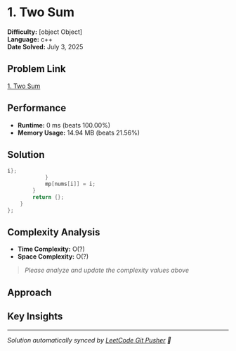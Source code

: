 # 1. Two Sum

**Difficulty:** [object Object]  
**Language:** c++  
**Date Solved:** July 3, 2025

## Problem Link
[1. Two Sum](https://leetcode.com/problems/two-sum/submissions/1685351413/)

## Performance
- **Runtime:** 0 ms (beats 100.00%)
- **Memory Usage:** 14.94 MB (beats 21.56%)

## Solution
```cpp
i};
            }
            mp[nums[i]] = i;
        }
        return {};
    }
};
```

## Complexity Analysis
- **Time Complexity:** O(?)
- **Space Complexity:** O(?)

> *Please analyze and update the complexity values above*

## Approach
<!-- Describe your approach here -->

## Key Insights
<!-- Add key insights or lessons learned -->

---
*Solution automatically synced by [LeetCode Git Pusher](https://github.com) 🚀*
